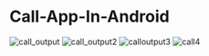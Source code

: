 # Call-App-In-Android
![call_output](https://user-images.githubusercontent.com/81187698/128236031-a6ba666f-2946-4b6b-9d98-652697b0bd22.PNG)
![call_output2](https://user-images.githubusercontent.com/81187698/128236028-c52d359a-3145-4914-8b85-587124227fcf.PNG)
![calloutput3](https://user-images.githubusercontent.com/81187698/128236029-5b6c27ae-9c0e-41cd-ba9b-e71ed3245222.PNG)
![call4](https://user-images.githubusercontent.com/81187698/128236030-6a1a7820-bc18-47d4-8304-c16de6a3eaa6.PNG)
